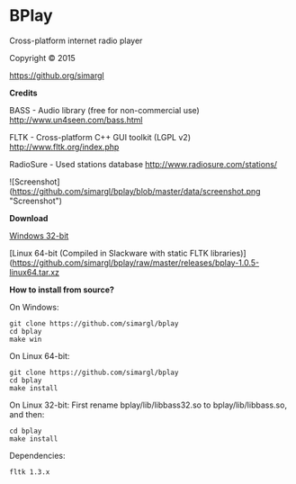 BPlay
======= 

Cross-platform internet radio player

Copyright © 2015

<https://github.org/simargl>

**Credits**

BASS - Audio library (free for non-commercial use) 
http://www.un4seen.com/bass.html

FLTK - Cross-platform C++ GUI toolkit (LGPL v2) 
http://www.fltk.org/index.php

RadioSure - Used stations database 
http://www.radiosure.com/stations/

![Screenshot]
(https://github.com/simargl/bplay/blob/master/data/screenshot.png "Screenshot")

**Download**

[Windows 32-bit](https://github.com/simargl/bplay/raw/master/releases/bplay-1.0.5-win32.tar.xz)

[Linux 64-bit (Compiled in Slackware with static FLTK libraries)](https://github.com/simargl/bplay/raw/master/releases/bplay-1.0.5-linux64.tar.xz

**How to install from source?**

On Windows:
````
git clone https://github.com/simargl/bplay
cd bplay
make win
````
On Linux 64-bit:
````
git clone https://github.com/simargl/bplay
cd bplay
make install
````
On Linux 32-bit:
First rename bplay/lib/libbass32.so to bplay/lib/libbass.so, and then:
````
cd bplay
make install
````
Dependencies:
````
fltk 1.3.x
````

